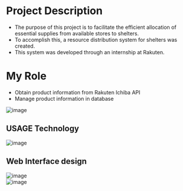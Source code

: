 # Project Description 
- The purpose of this project is to facilitate the efficient allocation of essential supplies from available stores to shelters.
- To accomplish this, a resource distribution system for shelters was created.
- This system was developed through an internship at Rakuten.
# My Role
- Obtain product information from Rakuten Ichiba API
- Manage product information in database

![image](https://github.com/user-attachments/assets/2078015f-87c8-46ce-b045-f1a862d4fe13)

## USAGE Technology
![image](https://github.com/user-attachments/assets/8aa19c29-2b11-4566-ac04-bc4643d4d686)

## Web Interface design
![image](https://github.com/user-attachments/assets/ea98e8a7-311f-4a63-972e-f6623d06c22d)  
![image](https://github.com/user-attachments/assets/68d24706-f3d1-430a-80da-bfa0f824126a)
